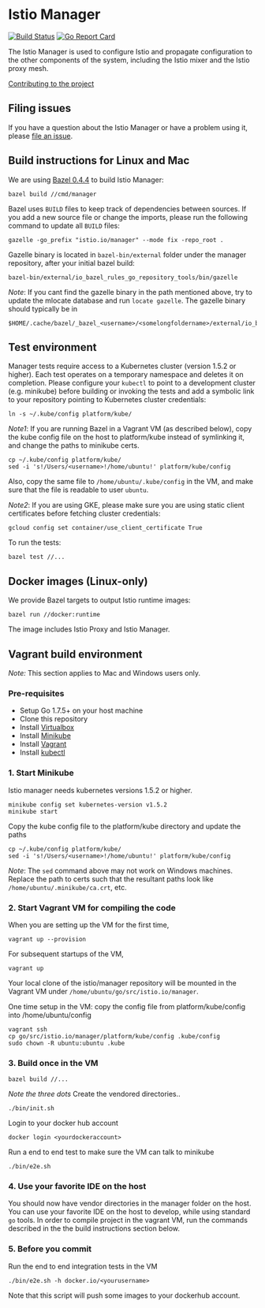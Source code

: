 # Istio Manager #
[![Build Status](https://travis-ci.org/istio/manager.svg?branch=master)](https://travis-ci.org/istio/manager)
[![Go Report Card](https://goreportcard.com/badge/github.com/istio/manager)](https://goreportcard.com/report/github.com/istio/manager)

The Istio Manager is used to configure Istio and propagate configuration to the
other components of the system, including the Istio mixer and the Istio proxy mesh.

[Contributing to the project](./CONTRIBUTING.md)

## Filing issues ##

If you have a question about the Istio Manager or have a problem using it, please
[file an issue](https://github.com/istio/manager/issues/new).

## Build instructions for Linux and Mac ##

We are using [Bazel 0.4.4](https://bazel.io) to build Istio Manager:

    bazel build //cmd/manager

Bazel uses `BUILD` files to keep track of dependencies between sources.  If you
add a new source file or change the imports, please run the following command
to update all `BUILD` files:

    gazelle -go_prefix "istio.io/manager" --mode fix -repo_root .

Gazelle binary is located in `bazel-bin/external` folder under the manager
repository, after your initial bazel build:

    bazel-bin/external/io_bazel_rules_go_repository_tools/bin/gazelle

_Note_: If you cant find the gazelle binary in the path mentioned above,
try to update the mlocate database and run `locate gazelle`. The gazelle
binary should typically be in

    $HOME/.cache/bazel/_bazel_<username>/<somelongfoldername>/external/io_bazel_rules_go_repository_tools/bin/gazelle

## Test environment ##

Manager tests require access to a Kubernetes cluster (version 1.5.2 or higher). Each
test operates on a temporary namespace and deletes it on completion.  Please
configure your `kubectl` to point to a development cluster (e.g. minikube)
before building or invoking the tests and add a symbolic link to your
repository pointing to Kubernetes cluster credentials:

    ln -s ~/.kube/config platform/kube/

_Note1_: If you are running Bazel in a Vagrant VM (as described below), copy
the kube config file on the host to platform/kube instead of symlinking it,
and change the paths to minikube certs.

    cp ~/.kube/config platform/kube/
    sed -i 's!/Users/<username>!/home/ubuntu!' platform/kube/config

Also, copy the same file to `/home/ubuntu/.kube/config` in the VM, and make
sure that the file is readable to user `ubuntu`.

_Note2_: If you are using GKE, please make sure you are using static client
certificates before fetching cluster credentials:

    gcloud config set container/use_client_certificate True

To run the tests:

    bazel test //...

## Docker images (Linux-only) ##

We provide Bazel targets to output Istio runtime images:

    bazel run //docker:runtime
    
The image includes Istio Proxy and Istio Manager.

## Vagrant build environment ##

_Note:_ This section applies to Mac and Windows users only.

### Pre-requisites ##

- Setup Go 1.7.5+ on your host machine
- Clone this repository
- Install [Virtualbox](https://github.com/kubernetes/minikube/releases)
- Install [Minikube](https://github.com/kubernetes/minikube/releases)
- Install [Vagrant](https://www.vagrantup.com/downloads.html)
- Install [kubectl](https://kubernetes.io/docs/user-guide/prereqs/)

### 1. Start Minikube

Istio manager needs kubernetes versions 1.5.2 or higher.

    minikube config set kubernetes-version v1.5.2
    minikube start
    
Copy the kube config file to the platform/kube directory and update the paths

    cp ~/.kube/config platform/kube/
    sed -i 's!/Users/<username>!/home/ubuntu!' platform/kube/config

_Note_: The `sed` command above may not work on Windows machines. Replace
the path to certs such that the resultant paths look like
`/home/ubuntu/.minikube/ca.crt`, etc.

### 2. Start Vagrant VM for compiling the code

When you are setting up the VM for the first time,

    vagrant up --provision

For subsequent startups of the VM,

    vagrant up

Your local clone of the istio/manager repository will be mounted in the
Vagrant VM under `/home/ubuntu/go/src/istio.io/manager`.

One time setup in the VM: copy the config file from platform/kube/config
into /home/ubuntu/config

    vagrant ssh
    cp go/src/istio.io/manager/platform/kube/config .kube/config
    sudo chown -R ubuntu:ubuntu .kube

### 3. Build once in the VM

    bazel build //...
    
_Note the three dots_
Create the vendored directories..

    ./bin/init.sh

Login to your docker hub account

    docker login <yourdockeraccount>

Run a end to end test to make sure the VM can talk to minikube

    ./bin/e2e.sh

### 4. Use your favorite IDE on the host

You should now have vendor directories in the manager folder on the
host. You can use your favorite IDE on the host to develop, while using
standard `go` tools. In order to compile project in the vagrant VM, run the
commands described in the the build instructions section below.

### 5. Before you commit

Run the end to end integration tests in the VM

    ./bin/e2e.sh -h docker.io/<yourusername>

Note that this script will push some images to your dockerhub account.
